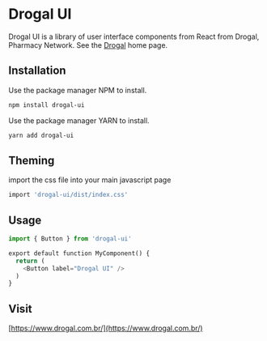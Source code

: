# Drogal UI

Drogal UI is a library of user interface components from React from Drogal, Pharmacy Network. See the [Drogal](https://www.drogal.com.br/) home page.

## Installation

Use the package manager NPM to install.

```bash
npm install drogal-ui
```

Use the package manager YARN to install.

```bash
yarn add drogal-ui
```

## Theming

import the css file into your main javascript page

```bash
import 'drogal-ui/dist/index.css'
```

## Usage

```python
import { Button } from 'drogal-ui'

export default function MyComponent() {
  return (
    <Button label="Drogal UI" />
  )
}
```


## Visit

[https://www.drogal.com.br/](https://www.drogal.com.br/)


<!-- Erro npm login
npm config set registry https://registry.npmjs.org/


npm login npm config set scope=@my-company -->